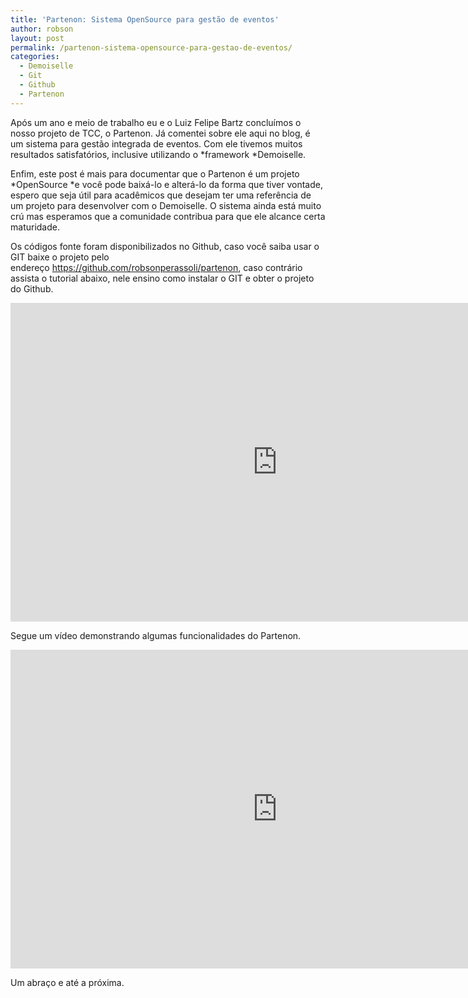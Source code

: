 ```yaml
---
title: 'Partenon: Sistema OpenSource para gestão de eventos'
author: robson
layout: post
permalink: /partenon-sistema-opensource-para-gestao-de-eventos/
categories:
  - Demoiselle
  - Git
  - Github
  - Partenon
---
```

Após um ano e meio de trabalho eu e o Luiz Felipe Bartz concluímos o nosso projeto de TCC, o Partenon. Já comentei sobre ele aqui no blog, é um sistema para gestão integrada de eventos. Com ele tivemos muitos resultados satisfatórios, inclusive utilizando o *framework *Demoiselle.

Enfim, este post é mais para documentar que o Partenon é um projeto *OpenSource *e você pode baixá-lo e alterá-lo da forma que tiver vontade, espero que seja útil para acadêmicos que desejam ter uma referência de um projeto para desenvolver com o Demoiselle. O sistema ainda está muito crú mas esperamos que a comunidade contribua para que ele alcance certa maturidade.

Os códigos fonte foram disponibilizados no Github, caso você saiba usar o GIT baixe o projeto pelo endereço <https://github.com/robsonperassoli/partenon>, caso contrário assista o tutorial abaixo, nele ensino como instalar o GIT e obter o projeto do Github.

<iframe width="854" height="510" src="https://www.youtube.com/embed/heiIeRlCe5I" frameborder="0" allowfullscreen></iframe>


Segue um vídeo demonstrando algumas funcionalidades do Partenon.

<iframe width="854" height="510" src="https://www.youtube.com/embed/6wLudvfiCTo" frameborder="0" allowfullscreen></iframe>

Um abraço e até a próxima.